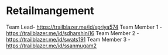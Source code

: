 # Retailmangement
Team Lead- https://trailblazer.me/id/spriya574
Team Member 1 - https://trailblazer.me/id/sdharshini16
Team Member 2 - https://trailblazer.me/id/swats191
Team Member 3 -https://trailblazer.me/id/ssanmugam2




